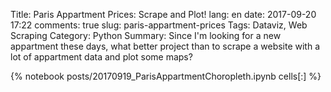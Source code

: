 ﻿Title: Paris Appartment Prices: Scrape and Plot! 
lang: en
date: 2017-09-20 17:22 
comments: true
slug: paris-appartment-prices 
Tags: Dataviz, Web Scraping 
Category: Python
Summary: Since I'm looking for a new appartment these days, what better project than to scrape a website with a lot of appartment data and plot some maps? 

{% notebook posts/20170919_ParisAppartmentChoropleth.ipynb cells[:] %}
